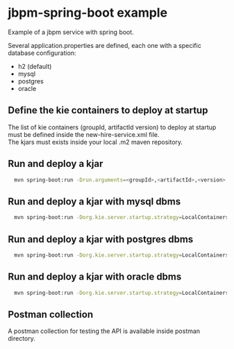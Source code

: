 jbpm-spring-boot example
=============================

Example of a jbpm service with spring boot.

Several application.properties are defined, each one with a specific database configuration:
 - h2 (default)
 - mysql
 - postgres
 - oracle

## Define the kie containers to deploy at startup

The list of kie containers (groupId, artifactId version) to deploy at startup must be defined inside the new-hire-service.xml file.<br>
The kjars must exists inside your local .m2 maven repository.


## Run and deploy a kjar

```bash
  mvn spring-boot:run -Drun.arguments=<groupId>,<artifactId>,<version>
```

## Run and deploy a kjar with mysql dbms

```bash
  mvn spring-boot:run -Dorg.kie.server.startup.strategy=LocalContainersStartupStrategy -Pmysql
```

## Run and deploy a kjar with postgres dbms

```bash
  mvn spring-boot:run -Dorg.kie.server.startup.strategy=LocalContainersStartupStrategy -Ppostgres
```

## Run and deploy a kjar with oracle dbms

```bash
  mvn spring-boot:run -Dorg.kie.server.startup.strategy=LocalContainersStartupStrategy -Poracle
```

## Postman collection

A postman collection for testing the API is available inside postman directory.
